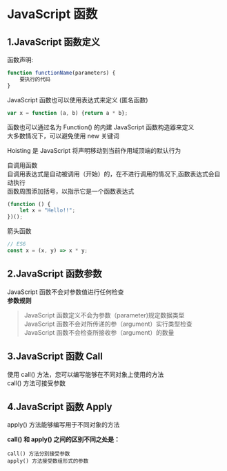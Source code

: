 JavaScript 函数
===
1.JavaScript 函数定义
---
函数声明:  
```js
function functionName(parameters) {
    要执行的代码
}
```
JavaScript 函数也可以使用表达式来定义 (匿名函数) 
```js
var x = function (a, b) {return a * b};
```
函数也可以通过名为 Function() 的内建 JavaScript 函数构造器来定义  
大多数情况下，可以避免使用 new 关键词  


Hoisting 是 JavaScript 将声明移动到当前作用域顶端的默认行为  


自调用函数  
自调用表达式是自动被调用（开始）的，在不进行调用的情况下,函数表达式会自动执行  
函数周围添加括号，以指示它是一个函数表达式  

```js
(function () {
    let x = "Hello!!";   
})();
```

箭头函数  
```js
// ES6
const x = (x, y) => x * y;
```

2.JavaScript 函数参数
---
JavaScript 函数不会对参数值进行任何检查  
**参数规则**  
>JavaScript 函数定义不会为参数（parameter)规定数据类型  
>JavaScript 函数不会对所传递的参（argument）实行类型检查  
>JavaScript 函数不会检查所接收参（argument）的数量  

3.JavaScript 函数 Call
---- 
使用 call() 方法，您可以编写能够在不同对象上使用的方法   
call() 方法可接受参数  

4.JavaScript 函数 Apply  
---
apply() 方法能够编写用于不同对象的方法   

**call() 和 apply() 之间的区别不同之处是：**  

    call() 方法分别接受参数  
    apply() 方法接受数组形式的参数  

